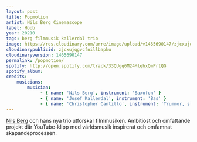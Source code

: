 ```yaml
---
layout: post
title: Popmotion
artist: Nils Berg Cinemascope
label: Hoob
year: 20210
tags: berg filmmusik kallerdal trio
image: https://res.cloudinary.com/urre/image/upload/v1465690147/zjcxujqgvcfnillbapku.jpg
cloudinarypublicid: zjcxujqgvcfnillbapku
cloudinaryversion: 1465690147
permalink: /popmotion/
spotify: http://open.spotify.com/track/33QUgq6M24MlqhxQmPrtQG
spotify_album: 
credits:
    musicians:
        musician:
             - { name: 'Nils Berg', instrument: 'Saxofon' }
             - { name: 'Josef Kallerdal', instrument: 'Bas' }
             - { name: 'Christopher Cantillo', instrument: 'Trummor, slagverk' }
---
```


<a href="http://soundofmusic.nu/more/nils-berg">Nils Berg</a> och hans nya trio utforskar filmmusiken. Ambitiöst och omfattande projekt där YouTube-klipp med världsmusik inspirerat och omfamnat skapandeprocessen.